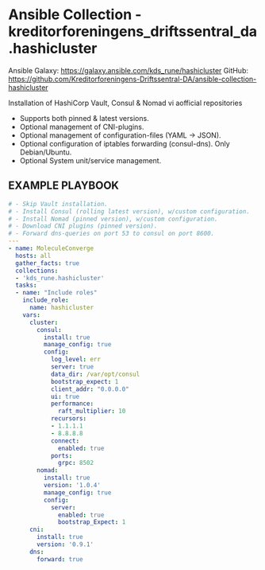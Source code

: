 # Ansible Collection - kreditorforeningens_driftssentral_da.hashicluster

Ansible Galaxy: https://galaxy.ansible.com/kds_rune/hashicluster
GitHub: https://github.com/Kreditorforeningens-Driftssentral-DA/ansible-collection-hashicluster

Installation of HashiCorp Vault, Consul & Nomad vi aofficial repositories
- Supports both pinned & latest versions.
- Optional management of CNI-plugins.
- Optional management of configuration-files (YAML -> JSON).
- Optional configuration of iptables forwarding (consul-dns). Only Debian/Ubuntu.
- Optional System unit/service management.

## EXAMPLE PLAYBOOK

```yaml
# - Skip Vault installation.
# - Install Consul (rolling latest version), w/custom configuration.
# - Install Nomad (pinned version), w/custom configuration.
# - Download CNI plugins (pinned version).
# - Forward dns-queries on port 53 to consul on port 8600.
---
- name: MoleculeConverge
  hosts: all
  gather_facts: true
  collections:
  - 'kds_rune.hashicluster'
  tasks:
  - name: "Include roles"
    include_role:
      name: hashicluster
    vars:
      cluster:
        consul:
          install: true
          manage_config: true
          config:
            log_level: err
            server: true
            data_dir: /var/opt/consul
            bootstrap_expect: 1
            client_addr: "0.0.0.0"
            ui: true
            performance:
              raft_multiplier: 10
            recursors:
            - 1.1.1.1
            - 8.8.8.8
            connect:
              enabled: true
            ports:
              grpc: 8502
        nomad:
          install: true
          version: '1.0.4'
          manage_config: true
          config:
            server:
              enabled: true
              bootstrap_Expect: 1
      cni:
        install: true
        version: '0.9.1'
      dns:
        forward: true
```
